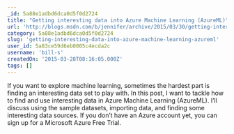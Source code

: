 ```yaml
---
_id: 5a88e1adbd6dca0d5f0d2724
title: "Getting interesting data into Azure Machine Learning (AzureML)"
url: 'http://blogs.msdn.com/b/jennifer/archive/2015/03/30/getting-interesting-data-into-azure-machine-learning-azureml.aspx'
category: 5a88e1adbd6dca0d5f0d2724
slug: 'getting-interesting-data-into-azure-machine-learning-azureml'
user_id: 5a83ce59d6eb0005c4ecda2c
username: 'bill-s'
createdOn: '2015-03-28T08:16:05.000Z'
tags: []
---
```


If you want to explore machine learning, sometimes the hardest part is finding an interesting data set to play with. In this post, I want to tackle how to find and use interesting data in Azure Machine Learning (AzureML).  I’ll discuss using the sample datasets, importing data, and finding some interesting data sources. If you don’t have an Azure account yet, you can sign up for a Microsoft Azure Free Trial.
